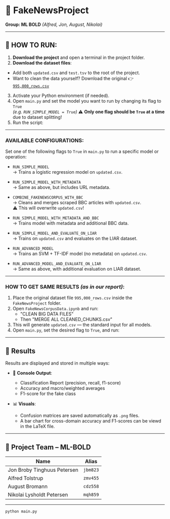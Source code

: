 # 📰 FakeNewsProject  
**Group: ML BOLD** *(Alfred, Jon, August, Nikolai)*

---

## 🚀 HOW TO RUN:

1.  **Download the project** and open a terminal in the project folder.
2.  **Download the dataset files**:  
   - Add both `updated.csv` and `test.tsv` to the root of the project.  
   - Want to clean the data yourself? Download the original 👉 [`995,000_rows.csv`](https://absalon.ku.dk/courses/80486/files/9275000/download?download_frd=1)
3.   Activate your Python environment (if needed).
4.  Open `main.py` and set the model you want to run by changing its flag to `True`  
   _(e.g. `RUN_SIMPLE_MODEL = True`)_ ⚠️ **Only one flag should be `True` at a time** due to dataset splitting!
6. Run the script:

---

### AVAILABLE CONFIGURATIONS:

Set one of the following flags to `True` in `main.py` to run a specific model or operation:

- `RUN_SIMPLE_MODEL`  
  → Trains a logistic regression model on `updated.csv`.

- `RUN_SIMPLE_MODEL_WITH_METADATA`  
  → Same as above, but includes URL metadata.

- `COMBINE_FAKENEWSCORPUS_WITH_BBC`  
  → Cleans and merges scraped BBC articles with `updated.csv`.  
  ⚠️ This will overwrite `updated.csv`!

- `RUN_SIMPLE_MODEL_WITH_METADATA_AND_BBC`  
  → Trains model with metadata and additional BBC data.

- `RUN_SIMPLE_MODEL_AND_EVALUATE_ON_LIAR`  
  → Trains on `updated.csv` and evaluates on the LIAR dataset.

- `RUN_ADVANCED_MODEL`  
  → Trains an SVM + TF-IDF model (no metadata) on `updated.csv`.

- `RUN_ADVANCED_MODEL_AND_EVALUATE_ON_LIAR`  
  → Same as above, with additional evaluation on LIAR dataset.

---

### HOW TO GET SAME RESULTS *(as in our report)*:

1. Place the original dataset file `995,000_rows.csv` inside the `FakeNewsProject` folder.
2. Open `FakeNewsCorpusData.ipynb` and run:
   - "CLEAN BIG DATA FILES"
   - Then "MERGE ALL CLEANED_CHUNKS.csv"
3. This will generate `updated.csv` — the standard input for all models.
4. Open `main.py`, set the desired flag to `True`, and run:

---

## 🧪 Results

Results are displayed and stored in multiple ways:

- 📄 **Console Output**:
  - Classification Report (precision, recall, f1-score)
  - Accuracy and macro/weighted averages
  - F1-score for the fake class

- 📊 **Visuals**:
  - Confusion matrices are saved automatically as `.png` files.
  - A bar chart for cross-domain accuracy and F1-scores can be viewd in the LaTeX file.

---

## 🧠 Project Team – ML-BOLD

| Name                           | Alias   |
|--------------------------------|---------|
| Jon Broby Tinghuus Petersen    | `jbm823` |
| Alfred Tolstrup                | `zmv455` |
| August Bromann                | `cdz558` |
| Nikolai Lysholdt Petersen      | `mqh859` |

---

```bash
python main.py
